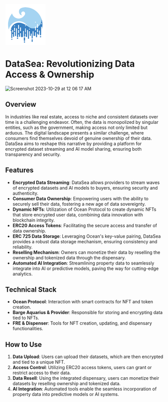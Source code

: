 <img src="./src/assets/icon.png" height="130px"></img>


# DataSea: Revolutionizing Data Access & Ownership
<img width="762" alt="Screenshot 2023-10-29 at 12 06 17 AM" src="https://github.com/imatomster/DataSea/assets/47396265/142ee446-cc77-4091-8fbf-e66ccd524feb">

## Overview

In industries like real estate, access to niche and consistent datasets over time is a challenging endeavor. Often, the data is monopolized by singular entities, such as the government, making access not only limited but arduous. The digital landscape presents a similar challenge, where consumers find themselves devoid of genuine ownership of their data. DataSea aims to reshape this narrative by providing a platform for encrypted dataset streaming and AI model sharing, ensuring both transparency and security.

## Features

- **Encrypted Data Streaming**: DataSea allows providers to stream waves of encrypted datasets and AI models to buyers, ensuring security and authenticity.
- **Consumer Data Ownership**: Empowering users with the ability to securely sell their data, fostering a new age of data sovereignty.
- **Dynamic NFTs**: Utilization of Ocean Protocol to create dynamic NFTs that store encrypted user data, combining data innovation with blockchain integrity.
- **ERC20 Access Tokens**: Facilitating the secure access and transfer of data ownership.
- **ERC 725 Data Storage**: Leveraging Ocean's key-value pairing, DataSea provides a robust data storage mechanism, ensuring consistency and reliability.
- **Reselling Mechanism**: Owners can monetize their data by reselling the ownership and tokenized data through the dispensary.
- **Automated AI Integration**: Streamlining property data to seamlessly integrate into AI or predictive models, paving the way for cutting-edge analytics.

## Technical Stack

- **Ocean Protocol**: Interaction with smart contracts for NFT and token creation.
- **Barge Aquarius & Provider**: Responsible for storing and encrypting data tied to NFTs.
- **FRE & Dispenser**: Tools for NFT creation, updating, and dispensary functionalities.

## How to Use

1. **Data Upload**: Users can upload their datasets, which are then encrypted and tied to a unique NFT.
2. **Access Control**: Utilizing ERC20 access tokens, users can grant or restrict access to their data.
3. **Data Resell**: Using the integrated dispensary, users can monetize their datasets by reselling ownership and tokenized data.
4. **AI Integration**: Automated tools enable the seamless incorporation of property data into predictive models or AI systems.



